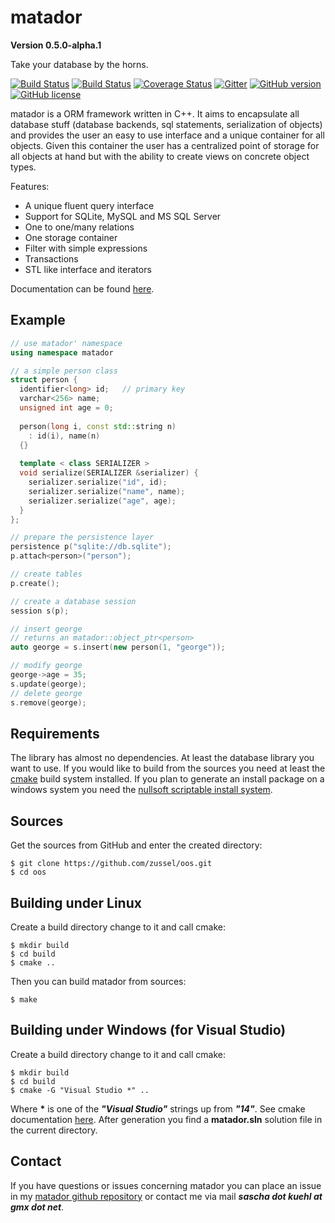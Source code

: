 matador
=======

__Version 0.5.0-alpha.1__

Take your database by the horns.

[![Build Status](https://travis-ci.org/zussel/oos.png?branch=develop)](https://travis-ci.org/zussel/oos)
[![Build Status](https://ci.appveyor.com/api/projects/status/github/zussel/matador?svg=true)](https://ci.appveyor.com/project/zussel/oos)
[![Coverage Status](https://coveralls.io/repos/github/zussel/oos/badge.svg?branch=develop)](https://coveralls.io/github/zussel/oos?branch=develop)
[![Gitter](https://img.shields.io/gitter/room/zussel/oos.svg)](https://gitter.im/oos-orm/Lobby)
[![GitHub version](https://badge.fury.io/gh/zussel%2Fmatador.svg)](https://badge.fury.io/gh/zussel%2Fmatador)
[![GitHub license](https://img.shields.io/badge/License-GPL%20v3-blue.svg)](https://raw.githubusercontent.com/zussel/matador/develop/License)

matador is a ORM framework written in C++. It aims to encapsulate all database stuff
(database backends, sql statements, serialization of objects) and provides the user an
easy to use interface and a unique container for all objects. Given this container the user
has a centralized point of storage for all objects at hand but with the ability to create views on
concrete object types.

Features:

 * A unique fluent query interface
 * Support for SQLite, MySQL and MS SQL Server
 * One to one/many relations
 * One storage container
 * Filter with simple expressions
 * Transactions
 * STL like interface and iterators

Documentation can be found [here](http://zussel.github.com/oos).

Example
-------

```cpp
// use matador' namespace
using namespace matador

// a simple person class
struct person {
  identifier<long> id;   // primary key
  varchar<256> name;
  unsigned int age = 0;
  
  person(long i, const std::string n)
    : id(i), name(n)
  {}
  
  template < class SERIALIZER >
  void serialize(SERIALIZER &serializer) {
    serializer.serialize("id", id);
    serializer.serialize("name", name);
    serializer.serialize("age", age);
  }
};

// prepare the persistence layer
persistence p("sqlite://db.sqlite");
p.attach<person>("person");

// create tables
p.create();

// create a database session
session s(p);

// insert george
// returns an matador::object_ptr<person>
auto george = s.insert(new person(1, "george"));

// modify george
george->age = 35;
s.update(george);
// delete george
s.remove(george);
```
Requirements
------------

The library has almost no dependencies. At least the database library you want to use.
If you would like to build from the sources you need at least the
[cmake](http://www.cmake.org) build system installed. If you plan to generate an install
package on a windows system you need the
[nullsoft scriptable install system](http://nsis.sourceforge.net).
          
Sources
-------

Get the sources from GitHub and enter the created directory:

    $ git clone https://github.com/zussel/oos.git
    $ cd oos

Building under Linux
--------------------

Create a build directory change to it and call cmake:

    $ mkdir build
    $ cd build
    $ cmake ..
    
Then you can build matador from sources:

    $ make

Building under Windows (for Visual Studio)
------------------------------------------

Create a build directory change to it and call cmake:

    $ mkdir build
    $ cd build
    $ cmake -G "Visual Studio *" ..

Where __*__ is one of the *__"Visual Studio"__* strings up from *__"14"__*. See cmake
documentation [here](https://cmake.org/cmake/help/v3.6/manual/cmake-generators.7.html?#visual-studio-generators).
After generation you find a __matador.sln__ solution file in the current directory.

Contact
-------

If you have questions or issues concerning matador you can place an issue in my
[matador github repository](https://github.com/zussel/oos/issues?milestone=1&state=open) or
contact me via mail *__sascha dot kuehl at gmx dot net__*.
